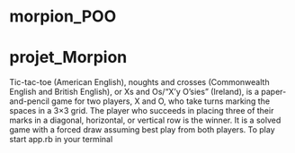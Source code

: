 # morpion_POO
# projet_Morpion


Tic-tac-toe (American English), noughts and crosses (Commonwealth English and British English), or Xs and Os/“X’y O’sies” (Ireland), 
is a paper-and-pencil game for two players, X and O, who take turns marking the spaces in a 3×3 grid. 
The player who succeeds in placing three of their marks in a diagonal, horizontal, or vertical row is the winner. 
It is a solved game with a forced draw assuming best play from both players.
To play start app.rb in your terminal
